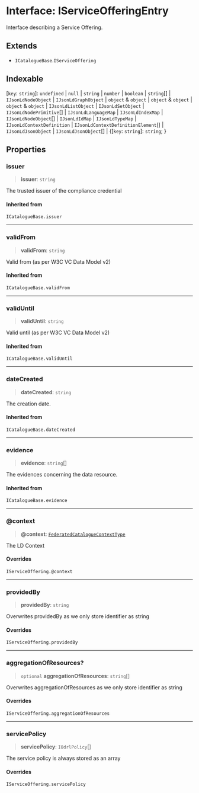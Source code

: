 # Interface: IServiceOfferingEntry

Interface describing a Service Offering.

## Extends

- `ICatalogueBase`.`IServiceOffering`

## Indexable

\[`key`: `string`\]: `undefined` \| `null` \| `string` \| `number` \| `boolean` \| `string`[] \| `IJsonLdNodeObject` \| `IJsonLdGraphObject` \| `object` & `object` \| `object` & `object` \| `object` & `object` \| `IJsonLdListObject` \| `IJsonLdSetObject` \| `IJsonLdNodePrimitive`[] \| `IJsonLdLanguageMap` \| `IJsonLdIndexMap` \| `IJsonLdNodeObject`[] \| `IJsonLdIdMap` \| `IJsonLdTypeMap` \| `IJsonLdContextDefinition` \| `IJsonLdContextDefinitionElement`[] \| `IJsonLdJsonObject` \| `IJsonLdJsonObject`[] \| \{[`key`: `string`]: `string`; \}

## Properties

### issuer

> **issuer**: `string`

The trusted issuer of the compliance credential

#### Inherited from

`ICatalogueBase.issuer`

***

### validFrom

> **validFrom**: `string`

Valid from (as per W3C VC Data Model v2)

#### Inherited from

`ICatalogueBase.validFrom`

***

### validUntil

> **validUntil**: `string`

Valid until (as per W3C VC Data Model v2)

#### Inherited from

`ICatalogueBase.validUntil`

***

### dateCreated

> **dateCreated**: `string`

The creation date.

#### Inherited from

`ICatalogueBase.dateCreated`

***

### evidence

> **evidence**: `string`[]

The evidences concerning the data resource.

#### Inherited from

`ICatalogueBase.evidence`

***

### @context

> **@context**: [`FederatedCatalogueContextType`](../type-aliases/FederatedCatalogueContextType.md)

The LD Context

#### Overrides

`IServiceOffering.@context`

***

### providedBy

> **providedBy**: `string`

Overwrites providedBy as we only store identifier as string

#### Overrides

`IServiceOffering.providedBy`

***

### aggregationOfResources?

> `optional` **aggregationOfResources**: `string`[]

Overwrites aggregationOfResources as we only store identifier as string

#### Overrides

`IServiceOffering.aggregationOfResources`

***

### servicePolicy

> **servicePolicy**: `IOdrlPolicy`[]

The service policy is always stored as an array

#### Overrides

`IServiceOffering.servicePolicy`
